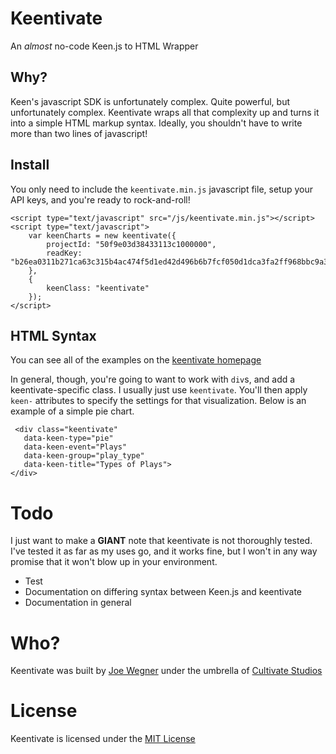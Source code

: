 # Keentivate
An _almost_ no-code Keen.js to HTML Wrapper

## Why?
Keen's javascript SDK is unfortunately complex.  Quite powerful, but unfortunately complex.  Keentivate wraps all that complexity up and turns it into a simple HTML markup syntax.  Ideally, you shouldn't have to write more than two lines of javascript!

## Install
You only need to include the `keentivate.min.js` javascript file, setup your API keys, and you're ready to rock-and-roll!

```
<script type="text/javascript" src="/js/keentivate.min.js"></script>
<script type="text/javascript">
	var keenCharts = new keentivate({
		projectId: "50f9e03d38433113c1000000", 
		readKey: "b26ea0311b271ca63c315b4ac474f5d1ed42d496b6b7fcf050d1dca3fa2ff968bbc9a3e403506322b64b07501acdaf8c22a3a70c80583a9e9a106bb7006a001b7cbf80ef5676617ffa0d530c43e435b9915a8b3f8c6809b6c97f6ff4783a383ed44ca3942b22279517fc8f959bb7e06d"
	}, 
	{
		keenClass: "keentivate"
	});
</script>
```

## HTML Syntax

You can see all of the examples on the [keentivate homepage](http://cultivatestudios.github.io/keentivate/)

In general, though, you're going to want to work with `div`s, and add a keentivate-specific class.  I usually just use `keentivate`.  You'll then apply `keen-` attributes to specify the settings for that visualization.  Below is an example of a simple pie chart.

```
 <div class="keentivate"
   data-keen-type="pie"
   data-keen-event="Plays"
   data-keen-group="play_type"
   data-keen-title="Types of Plays">
</div>
```

# Todo

I just want to make a **GIANT** note that keentivate is not thoroughly tested.  I've tested it as far as my uses go, and it works fine, but I won't in any way promise that it won't blow up in your environment.

- Test
- Documentation on differing syntax between Keen.js and keentivate
- Documentation in general

# Who?
Keentivate was built by [Joe Wegner](http://www.wegnerdesign.com) under the umbrella of [Cultivate Studios](http://www.cultivatestudios.com)

# License

Keentivate is licensed under the [MIT License](http://opensource.org/licenses/MIT)